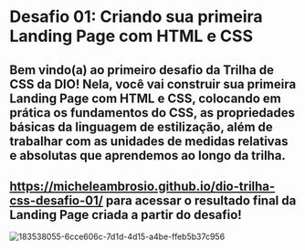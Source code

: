 # Desafio 01: Criando sua primeira Landing Page com HTML e CSS

## Bem vindo(a) ao primeiro desafio da Trilha de CSS da DIO! Nela, você vai construir sua primeira Landing Page com HTML e CSS, colocando em prática os fundamentos do CSS, as propriedades básicas da linguagem de estilização, além de trabalhar com as unidades de medidas relativas e absolutas que aprendemos ao longo da trilha.

## <https://micheleambrosio.github.io/dio-trilha-css-desafio-01/> para acessar o resultado final da Landing Page criada a partir do desafio!
![183538055-6cce606c-7d1d-4d15-a4be-ffeb5b37c956](https://github.com/user-attachments/assets/f96c9b99-7688-4527-9826-0f9dee3cb77b)

